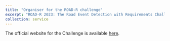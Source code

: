 ```yaml
---
title: "Organiser for the ROAD-R challenge"
excerpt: "ROAD-R 2023: The Road Event Detection with Requirements Challenge, hosted by NeurIPS 2023."
collection: service
---
```


The official website for the Challenge is available [here](https://sites.google.com/view/road-r/).

[//]: # (![Alt text]&#40;../images/portfolio_img/road.gif&#41;)